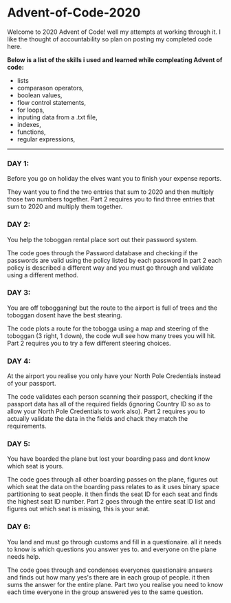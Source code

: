 # Advent-of-Code-2020
Welcome to 2020 Advent of Code! well my attempts at working through it. I like the thought of accountability so plan on posting my completed code here. 

**Below is a list of the skills i used and learned while compleating Advent of code:**
  - lists
  - comparason operators,
  - boolean values,
  - flow control statements,
  - for loops, 
  - inputing data from a .txt file,
  - indexes,
  - functions,
  - regular expressions,
 -------

### DAY 1:
Before you go on holiday the elves want you to finish your expense reports.

They want you to find the two entries that sum to 2020 and then multiply those two numbers together. Part 2 requires you to find three entries that sum to 2020 and multiply them together. 
  
### DAY 2:
You help the toboggan rental place sort out their password system. 

The code goes through the Password database and checking if the passwords are valid using the policy listed by each password  In part 2 each policy is described a different way and you must go through and validate using a different method.

### DAY 3: 
You are off tobogganing! but the route to the airport is full of trees and the toboggan dosent have the best stearing.

The code plots a route for the tobogga using a map and steering of the toboggan (3 right, 1 down), the code wull see how many trees you will hit. Part 2 requires you to try a few different steering choices.

### DAY 4: 
At the airport you realise you only have your North Pole Credentials instead of your passport. 

The code validates each person scanning their passport, checking if the passport data has all of the required fields (ignoring Country ID so as to allow your North Pole Credentials to work also). Part 2 requires you to actually validate the data in the fields and chack they match the requirements. 

### DAY 5:
You have boarded the plane but lost your boarding pass and dont know which seat is yours. 

The code goes through all other boarding passes on the plane, figures out which seat the data on the boarding pass relates to as it uses binary space partitioning to seat people. it then finds the seat ID for each seat and finds the highest seat ID number. Part 2 goes through the entire seat ID list and figures out which seat is missing, this is your seat. 

### DAY 6:
You land and must go through customs and fill in a questionaire. all it needs to know is which questions you answer yes to. and everyone on the plane needs help. 

The code goes through and condenses everyones questionaire answers and finds out how many yes's there are in each group of people. it then sums the answer for the entire plane. Part two you realise you need to know each time everyone in the group answered yes to the same question. 
